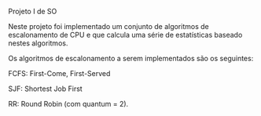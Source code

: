 Projeto I de SO

Neste projeto foi implementado um 
conjunto de algoritmos de escalonamento de 
CPU e que calcula 
uma série de estatísticas baseado nestes 
algoritmos.

Os algoritmos de escalonamento a serem 
implementados são os seguintes:

FCFS: First-Come, First-Served

SJF: Shortest Job First

RR: Round Robin (com quantum = 2).

